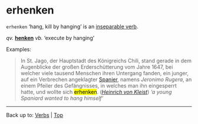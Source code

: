 # erhenken

`erhenken` ‘hang, kill by hanging’ is an [inseparable verb](../../inseparableVerbs.md).

*qv.* **[henken](../../h/he/henken.md)** *vb.* ‘execute by hanging’

Examples:

> In St. Jago, der Hauptstadt des Königreichs Chili, stand gerade in dem Augenblicke der großen Erderschütterung vom Jahre 1647, bei welcher viele tausend Menschen ihren Untergang fanden, ein junger, auf ein Verbrechen angeklagter [Spanier](../../../nouns/s/sp/Spanier.md), namens *Jeronimo Rugera*, an einem Pfeiler des Gefängnisses, in welches man ihn eingesperrt hatte, und wollte sich <mark>erhenken</mark>. (*[Heinrich von Kleist](../../../texts/Kleist/DasErdbebenInChili.md)*) *‘a young Spaniard wanted to hang himself’*

----

Back up to: [Verbs](../../index.md) | [Top](../../../index.md)
